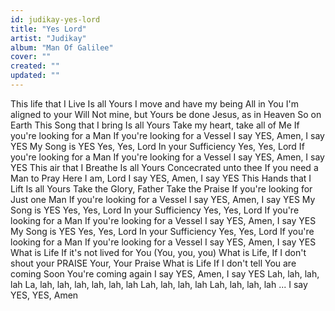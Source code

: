 ```yaml
---
id: judikay-yes-lord
title: "Yes Lord"
artist: "Judikay"
album: "Man Of Galilee"
cover: ""
created: ""
updated: ""
---
```


This life that I Live
Is all Yours
I move and have my being
All in You
I'm aligned to your Will
Not mine, but Yours be done
Jesus, as in Heaven
So on Earth
This Song that I bring
Is all Yours
Take my heart, take all of Me
If you're looking for a Man
If you're looking for a Vessel
I say YES, Amen, I say YES
My Song is YES
Yes, Yes, Lord
In your Sufficiency
Yes, Yes, Lord
If you're looking for a Man
If you're looking for a Vessel
I say YES, Amen, I say YES
This air that I Breathe
Is all Yours
Concecrated unto thee
If you need a Man to Pray
Here I am, Lord
I say YES, Amen, I say YES
This Hands that I Lift
Is all Yours
Take the Glory, Father
Take the Praise
If you're looking for
Just one Man
If you're looking for a Vessel
I say YES, Amen, I say YES
My Song is YES
Yes, Yes, Lord
In your Sufficiency
Yes, Yes, Lord
If you're looking for a Man
If you're looking for a Vessel
I say YES, Amen, I say YES
My Song is YES
Yes, Yes, Lord
In your Sufficiency
Yes, Yes, Lord
If you're looking for a Man
If you're looking for a Vessel
I say YES, Amen, I say YES
What is Life
If it's not lived for You
(You, you, you)
What is Life,
If I don't shout your PRAISE
Your, Your Praise
What is Life If I don't tell
You are coming Soon
You're coming again
I say YES, Amen, I say YES
Lah, lah, lah, lah
La, lah, lah, lah, lah, lah, lah
Lah, lah, lah, lah
Lah, lah, lah, lah
...
I say YES, YES, Amen